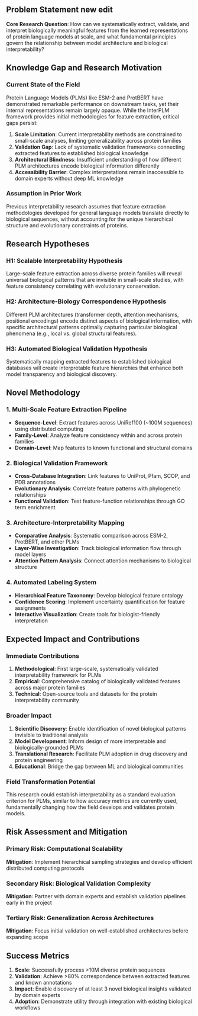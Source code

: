 

## Problem Statement new edit&#x20;

**Core Research Question**: How can we systematically extract, validate, and interpret biologically meaningful features from the learned representations of protein language models at scale, and what fundamental principles govern the relationship between model architecture and biological interpretability?&#x20;

## Knowledge Gap and Research Motivation

### Current State of the Field

Protein Language Models (PLMs) like ESM-2 and ProtBERT have demonstrated remarkable performance on downstream tasks, yet their internal representations remain largely opaque. While the InterPLM framework provides initial methodologies for feature extraction, critical gaps persist:

1. **Scale Limitation**: Current interpretability methods are constrained to small-scale analyses, limiting generalizability across protein families
2. **Validation Gap**: Lack of systematic validation frameworks connecting extracted features to established biological knowledge
3. **Architectural Blindness**: Insufficient understanding of how different PLM architectures encode biological information differently
4. **Accessibility Barrier**: Complex interpretations remain inaccessible to domain experts without deep ML knowledge

### Assumption in Prior Work

Previous interpretability research assumes that feature extraction methodologies developed for general language models translate directly to biological sequences, without accounting for the unique hierarchical structure and evolutionary constraints of proteins.

## Research Hypotheses

### H1: Scalable Interpretability Hypothesis

Large-scale feature extraction across diverse protein families will reveal universal biological patterns that are invisible in small-scale studies, with feature consistency correlating with evolutionary conservation.

### H2: Architecture-Biology Correspondence Hypothesis

Different PLM architectures (transformer depth, attention mechanisms, positional encodings) encode distinct aspects of biological information, with specific architectural patterns optimally capturing particular biological phenomena (e.g., local vs. global structural features).

### H3: Automated Biological Validation Hypothesis

Systematically mapping extracted features to established biological databases will create interpretable feature hierarchies that enhance both model transparency and biological discovery.

## Novel Methodology

### 1. Multi-Scale Feature Extraction Pipeline

* **Sequence-Level**: Extract features across UniRef100 (~100M sequences) using distributed computing
* **Family-Level**: Analyze feature consistency within and across protein families
* **Domain-Level**: Map features to known functional and structural domains

### 2. Biological Validation Framework

* **Cross-Database Integration**: Link features to UniProt, Pfam, SCOP, and PDB annotations
* **Evolutionary Analysis**: Correlate feature patterns with phylogenetic relationships
* **Functional Validation**: Test feature-function relationships through GO term enrichment

### 3. Architecture-Interpretability Mapping

* **Comparative Analysis**: Systematic comparison across ESM-2, ProtBERT, and other PLMs
* **Layer-Wise Investigation**: Track biological information flow through model layers
* **Attention Pattern Analysis**: Connect attention mechanisms to biological structure

### 4. Automated Labeling System

* **Hierarchical Feature Taxonomy**: Develop biological feature ontology
* **Confidence Scoring**: Implement uncertainty quantification for feature assignments
* **Interactive Visualization**: Create tools for biologist-friendly interpretation

## Expected Impact and Contributions

### Immediate Contributions

1. **Methodological**: First large-scale, systematically validated interpretability framework for PLMs
2. **Empirical**: Comprehensive catalog of biologically validated features across major protein families
3. **Technical**: Open-source tools and datasets for the protein interpretability community

### Broader Impact

1. **Scientific Discovery**: Enable identification of novel biological patterns invisible to traditional analysis
2. **Model Development**: Inform design of more interpretable and biologically-grounded PLMs
3. **Translational Research**: Facilitate PLM adoption in drug discovery and protein engineering
4. **Educational**: Bridge the gap between ML and biological communities

### Field Transformation Potential

This research could establish interpretability as a standard evaluation criterion for PLMs, similar to how accuracy metrics are currently used, fundamentally changing how the field develops and validates protein models.

## Risk Assessment and Mitigation

### Primary Risk: Computational Scalability

**Mitigation**: Implement hierarchical sampling strategies and develop efficient distributed computing protocols

### Secondary Risk: Biological Validation Complexity

**Mitigation**: Partner with domain experts and establish validation pipelines early in the project

### Tertiary Risk: Generalization Across Architectures

**Mitigation**: Focus initial validation on well-established architectures before expanding scope

## Success Metrics

1. **Scale**: Successfully process >10M diverse protein sequences
2. **Validation**: Achieve >80% correspondence between extracted features and known annotations
3. **Impact**: Enable discovery of at least 3 novel biological insights validated by domain experts
4. **Adoption**: Demonstrate utility through integration with existing biological workflows

